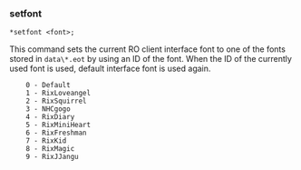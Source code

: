 ### setfont
```
*setfont <font>;
```

This command sets the current RO client interface font to one of the
fonts stored in `data\*.eot` by using an ID of the font. When the ID
of the currently used font is used, default interface font is used
again.

```
	0 - Default
	1 - RixLoveangel
	2 - RixSquirrel
	3 - NHCgogo
	4 - RixDiary
	5 - RixMiniHeart
	6 - RixFreshman
	7 - RixKid
	8 - RixMagic
	9 - RixJJangu
```
